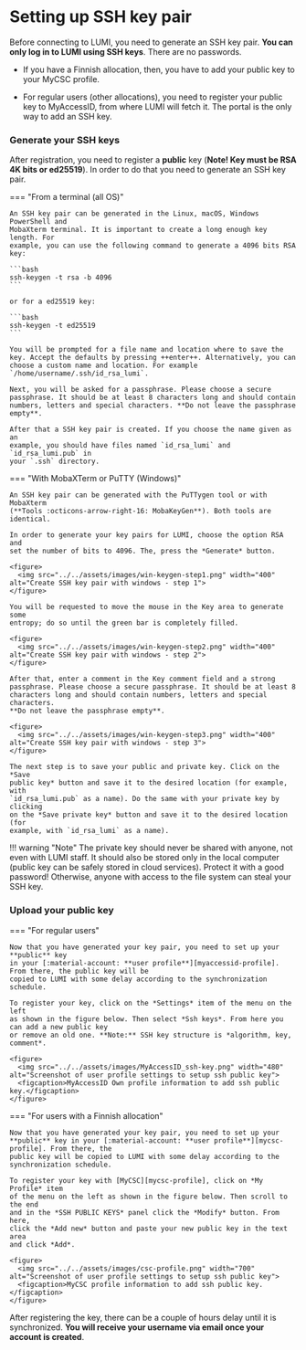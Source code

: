 [terms-of-use]: https://www.lumi-supercomputer.eu/lumi-general-terms-of-use_1-0/
[support-account]: https://lumi-supercomputer.eu/user-support/need-help/account/
[myaccessid-profile]: https://mms.myaccessid.org/profile/
[mycsc-profile]: https://my.csc.fi/
[puttygen]: https://www.puttygen.com/#How_to_use_PuTTYgen
[support]: https://lumi-supercomputer.eu/user-support/need-help/
[registration]: ../accounts/registration.md
[connecting]: ../connecting/connecting_.md
[website-getstarted]: https://lumi-supercomputer.eu/get-started/
[jump-ssh-key]: #setting-up-ssh-key-pair
[eidas-eduid]: https://puhuri.neic.no/user_guides/myaccessid_registration/


# Setting up SSH key pair

Before connecting to LUMI, you need to generate an SSH key pair. **You can only log in to LUMI using SSH keys**. There are no passwords. 

 - If you have a Finnish allocation, then, you have to add your public key to your MyCSC profile.

 - For regular users (other allocations), you need to register your public key to MyAccessID, from where LUMI will fetch it. The portal is the only way to add an SSH key. 

### Generate your SSH keys

After registration, you need to register a **public** key (**Note! Key must be RSA
4K bits or ed25519**). In order to do that
you need to generate an SSH key pair.

=== "From a terminal (all OS)"

    An SSH key pair can be generated in the Linux, macOS, Windows PowerShell and 
    MobaXterm terminal. It is important to create a long enough key length. For
    example, you can use the following command to generate a 4096 bits RSA key:

    ```bash
    ssh-keygen -t rsa -b 4096
    ```

    or for a ed25519 key:

    ```bash
    ssh-keygen -t ed25519
    ```

    You will be prompted for a file name and location where to save the
    key. Accept the defaults by pressing ++enter++. Alternatively, you can 
    choose a custom name and location. For example 
    `/home/username/.ssh/id_rsa_lumi`.

    Next, you will be asked for a passphrase. Please choose a secure
    passphrase. It should be at least 8 characters long and should contain
    numbers, letters and special characters. **Do not leave the passphrase 
    empty**.

    After that a SSH key pair is created. If you choose the name given as an
    example, you should have files named `id_rsa_lumi` and `id_rsa_lumi.pub` in
    your `.ssh` directory.

=== "With MobaXTerm or PuTTY (Windows)"

    An SSH key pair can be generated with the PuTTygen tool or with MobaXterm 
    (**Tools :octicons-arrow-right-16: MobaKeyGen**). Both tools are identical.
    
    In order to generate your key pairs for LUMI, choose the option RSA and
    set the number of bits to 4096. The, press the *Generate* button.

    <figure>
      <img src="../../assets/images/win-keygen-step1.png" width="400" alt="Create SSH key pair with windows - step 1">
    </figure>

    You will be requested to move the mouse in the Key area to generate some 
    entropy; do so until the green bar is completely filled.

    <figure>
      <img src="../../assets/images/win-keygen-step2.png" width="400" alt="Create SSH key pair with windows - step 2">
    </figure>

    After that, enter a comment in the Key comment field and a strong
    passphrase. Please choose a secure passphrase. It should be at least 8 
    characters long and should contain numbers, letters and special characters.
    **Do not leave the passphrase empty**.

    <figure>
      <img src="../../assets/images/win-keygen-step3.png" width="400" alt="Create SSH key pair with windows - step 3">
    </figure>

    The next step is to save your public and private key. Click on the *Save 
    public key* button and save it to the desired location (for example, with 
    `id_rsa_lumi.pub` as a name). Do the same with your private key by clicking
    on the *Save private key* button and save it to the desired location (for 
    example, with `id_rsa_lumi` as a name).

!!! warning "Note"
    The private key should never be shared with anyone, not even with
    LUMI staff. It should also be stored only in the local computer (public key
    can be safely stored in cloud services). Protect it with a good password! Otherwise, anyone with access to the file system can steal your SSH key.

### Upload your public key 
 
=== "For regular users"

    Now that you have generated your key pair, you need to set up your **public** key
    in your [:material-account: **user profile**][myaccessid-profile]. From there, the public key will be 
    copied to LUMI with some delay according to the synchronization schedule.

    To register your key, click on the *Settings* item of the menu on the left
    as shown in the figure below. Then select *Ssh keys*. From here you can add a new public key
    or remove an old one. **Note:** SSH key structure is *algorithm, key, comment*. 

    <figure>
      <img src="../../assets/images/MyAccessID_ssh-key.png" width="480" alt="Screenshot of user profile settings to setup ssh public key">
      <figcaption>MyAccessID Own profile information to add ssh public key.</figcaption>
    </figure>

=== "For users with a Finnish allocation"

    Now that you have generated your key pair, you need to set up your 
    **public** key in your [:material-account: **user profile**][mycsc-profile]. From there, the 
    public key will be copied to LUMI with some delay according to the 
    synchronization schedule.

    To register your key with [MyCSC][mycsc-profile], click on *My Profile* item
    of the menu on the left as shown in the figure below. Then scroll to the end 
    and in the *SSH PUBLIC KEYS* panel click the *Modify* button. From here,
    click the *Add new* button and paste your new public key in the text area 
    and click *Add*.

    <figure>
      <img src="../../assets/images/csc-profile.png" width="700" alt="Screenshot of user profile settings to setup ssh public key">
      <figcaption>MyCSC profile information to add ssh public key.</figcaption>
    </figure>

After registering the key, there can be a couple of hours delay until it is
synchronized. **You will receive your username via email once your account is 
created**.
